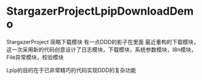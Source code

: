 # StargazerProjectLpipDownloadDemo
StargazerProject 简略下载模块 有一点DDD的影子在里面
最近重构的下载模块，这一次采用新的代码创意设计了日志模块，下载模块，系统参数模块，I8n模块，File异常模块，校验模块

Lpip的目的在于已非常精巧的代码实现DDD的复杂功能
